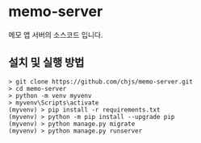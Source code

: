 # memo-server
메모 앱 서버의 소스코드 입니다.

## 설치 및 실행 방법
```
> git clone https://github.com/chjs/memo-server.git
> cd memo-server
> python -m venv myvenv
> myvenv\Scripts\activate
(myvenv) > pip install -r requirements.txt
(myvenv) > python -m pip install --upgrade pip
(myvenv) > python manage.py migrate
(myvenv) > python manage.py runserver
```
